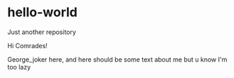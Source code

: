 # hello-world
Just another repository

Hi Comrades!

George_joker here, and here should be some text about me but u know I'm too lazy
